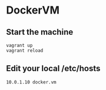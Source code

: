 # DockerVM

## Start the machine

    vagrant up
    vagrant reload

## Edit your local /etc/hosts

    10.0.1.10 docker.vm
